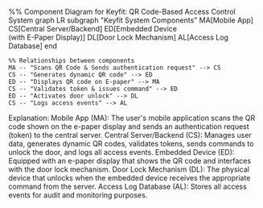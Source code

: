 %% Component Diagram for Keyfit: QR Code-Based Access Control System
graph LR
    subgraph "Keyfit System Components"
        MA[Mobile App]
        CS[Central Server/Backend]
        ED[Embedded Device<br/>(with E-Paper Display)]
        DL[Door Lock Mechanism]
        AL[Access Log Database]
    end

    %% Relationships between components
    MA -- "Scans QR Code & Sends authentication request" --> CS
    CS -- "Generates dynamic QR code" --> ED
    ED -- "Displays QR code on E-paper" --> MA
    CS -- "Validates token & issues command" --> ED
    ED -- "Activates door unlock" --> DL
    CS -- "Logs access events" --> AL

Explanation:
Mobile App (MA): The user's mobile application scans the QR code shown on the e-paper display and sends an authentication request (token) to the central server.
Central Server/Backend (CS): Manages user data, generates dynamic QR codes, validates tokens, sends commands to unlock the door, and logs all access events.
Embedded Device (ED): Equipped with an e-paper display that shows the QR code and interfaces with the door lock mechanism.
Door Lock Mechanism (DL): The physical device that unlocks when the embedded device receives the appropriate command from the server.
Access Log Database (AL): Stores all access events for audit and monitoring purposes.
